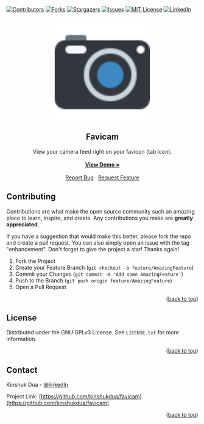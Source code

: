 <div id="top"></div>

[![Contributors][contributors-shield]][contributors-url]
[![Forks][forks-shield]][forks-url]
[![Stargazers][stars-shield]][stars-url]
[![Issues][issues-shield]][issues-url]
[![MIT License][license-shield]][license-url]
[![LinkedIn][linkedin-shield]][linkedin-url]

<!-- PROJECT LOGO -->
<br />
<div align="center">
  <a href="https://github.com/kinshukdua/favicam">
    <img src="images/logo.svg" alt="Logo" width="250" height="250">
  </a>

<h2 align="center">Favicam</h2>

  <p align="center">
View your camera feed right on your favicon (tab icon).<br />
    <br />
    <a href="https://github.com/kinshukdua/favicam"><strong>View Demo »</strong></a>
    <br />
    <br />
    <a href="https://github.com/kinshukdua/favicam/issues">Report Bug</a>
    ·
    <a href="https://github.com/kinshukdua/favicam/issues">Request Feature</a>
  </p>
</div>



<!-- CONTRIBUTING -->
## Contributing

Contributions are what make the open source community such an amazing place to learn, inspire, and create. Any contributions you make are **greatly appreciated**.

If you have a suggestion that would make this better, please fork the repo and create a pull request. You can also simply open an issue with the tag "enhancement".
Don't forget to give the project a star! Thanks again!

1. Fork the Project
2. Create your Feature Branch (`git checkout -b feature/AmazingFeature`)
3. Commit your Changes (`git commit -m 'Add some AmazingFeature'`)
4. Push to the Branch (`git push origin feature/AmazingFeature`)
5. Open a Pull Request

<p align="right">(<a href="#top">back to top</a>)</p>



<!-- LICENSE -->
## License

Distributed under the GNU GPLv3 License. See `LICENSE.txt` for more information.

<p align="right">(<a href="#top">back to top</a>)</p>



<!-- CONTACT -->
## Contact

Kinshuk Dua - [@linkedIn](https://linkedin.com/in/dua)

Project Link: [https://github.com/kinshukdua/favicam](https://github.com/kinshukdua/favicam)

<p align="right">(<a href="#top">back to top</a>)</p>

<!-- MARKDOWN LINKS & IMAGES -->
<!-- https://www.markdownguide.org/basic-syntax/#reference-style-links -->
[contributors-shield]: https://img.shields.io/github/contributors/kinshukdua/favicam.svg?style=for-the-badge
[contributors-url]: https://github.com/kinshukdua/favicam/graphs/contributors
[forks-shield]: https://img.shields.io/github/forks/kinshukdua/favicam.svg?style=for-the-badge
[forks-url]: https://github.com/kinshukdua/favicam/network/members
[stars-shield]: https://img.shields.io/github/stars/kinshukdua/favicam.svg?style=for-the-badge
[stars-url]: https://github.com/kinshukdua/favicam/stargazers
[issues-shield]: https://img.shields.io/github/issues/kinshukdua/favicam.svg?style=for-the-badge
[issues-url]: https://github.com/kinshukdua/favicam/issues
[license-shield]: https://img.shields.io/github/license/kinshukdua/favicam.svg?style=for-the-badge
[license-url]: https://github.com/kinshukdua/favicam/blob/master/LICENSE.txt
[linkedin-shield]: https://img.shields.io/badge/-LinkedIn-black.svg?style=for-the-badge&logo=linkedin&colorB=555
[linkedin-url]: https://linkedin.com/in/dua
[product-screenshot]: images/logo.svg